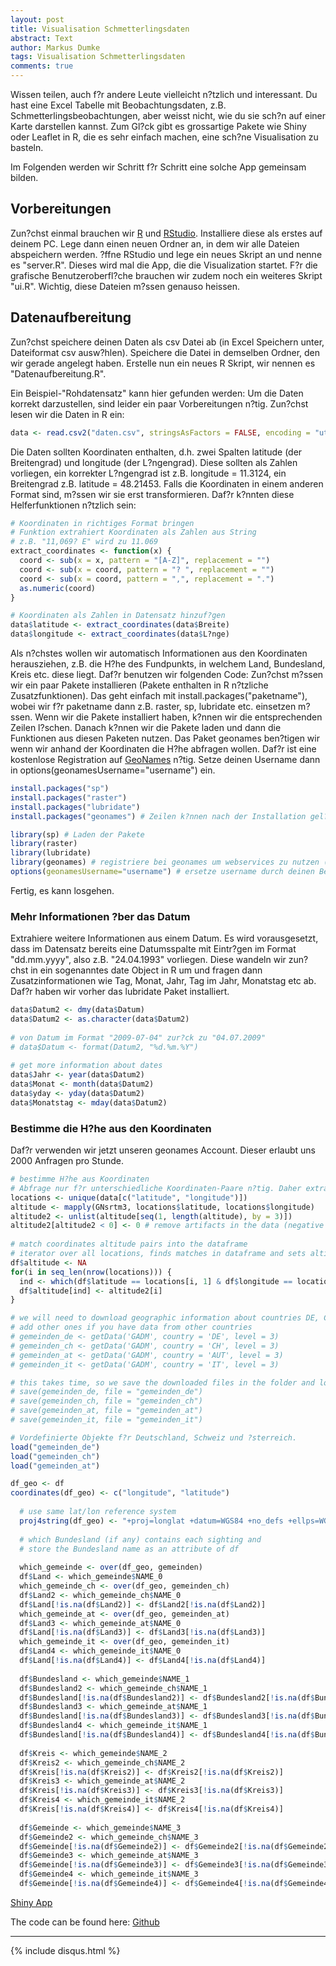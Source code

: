 ```yaml
---
layout: post
title: Visualisation Schmetterlingsdaten
abstract: Text
author: Markus Dumke
tags: Visualisation Schmetterlingsdaten
comments: true
---
```


Wissen teilen, auch f?r andere Leute vielleicht n?tzlich und interessant.
Du hast eine Excel Tabelle mit Beobachtungsdaten, z.B. Schmetterlingsbeobachtungen, aber weisst nicht, wie du sie sch?n auf einer Karte darstellen kannst.
Zum Gl?ck gibt es grossartige Pakete wie Shiny oder Leaflet in R, die es sehr einfach machen, eine sch?ne Visualisation zu basteln.


Im Folgenden werden wir Schritt f?r Schritt eine solche App gemeinsam bilden.
## Vorbereitungen
Zun?chst einmal brauchen wir [R](https://cran.r-project.org/bin/windows/base/) und [RStudio](https://www.rstudio.com/products/rstudio/download/). 
Installiere diese als erstes auf deinem PC. Lege dann einen neuen Ordner an, in dem wir alle Dateien abspeichern werden. 
?ffne RStudio und lege ein neues Skript an und nenne es "server.R". Dieses wird mal die App, die die Visualization startet. 
F?r die grafische Benutzeroberfl?che brauchen wir zudem noch ein weiteres Skript "ui.R". Wichtig, diese Dateien m?ssen genauso heissen.

## Datenaufbereitung
Zun?chst speichere deinen Daten als csv Datei ab (in Excel Speichern unter, Dateiformat csv ausw?hlen). 
Speichere die Datei in demselben Ordner, den wir gerade angelegt haben. Erstelle nun ein neues R Skript, wir nennen es "Datenaufbereitung.R".

Ein Beispiel-"Rohdatensatz" kann hier gefunden werden: 
Um die Daten korrekt darzustellen, sind leider ein paar Vorbereitungen n?tig. Zun?chst lesen wir die Daten in R ein:
```r
data <- read.csv2("daten.csv", stringsAsFactors = FALSE, encoding = "utf8") # ersetze "daten.csv" durch den Namen des Datensatzs, falls anders.
```

Die Daten sollten Koordinaten enthalten, d.h. zwei Spalten latitude (der Breitengrad) und longitude (der L?ngengrad). 
Diese sollten als Zahlen vorliegen, ein korrekter L?ngengrad ist z.B. longitude = 11.3124, ein Breitengrad z.B. latitude = 48.21453.
Falls die Koordinaten in einem anderen Format sind, m?ssen wir sie erst transformieren. Daf?r k?nnten diese Helferfunktionen n?tzlich sein:

```r
# Koordinaten in richtiges Format bringen
# Funktion extrahiert Koordinaten als Zahlen aus String
# z.B. "11,069? E" wird zu 11.069
extract_coordinates <- function(x) {
  coord <- sub(x = x, pattern = "[A-Z]", replacement = "")
  coord <- sub(x = coord, pattern = "? ", replacement = "")
  coord <- sub(x = coord, pattern = ",", replacement = ".")
  as.numeric(coord)
}

# Koordinaten als Zahlen in Datensatz hinzuf?gen
data$latitude <- extract_coordinates(data$Breite)
data$longitude <- extract_coordinates(data$L?nge)
```

Als n?chstes wollen wir automatisch Informationen aus den Koordinaten herausziehen, z.B. die H?he des Fundpunkts, in welchem Land, Bundesland, Kreis etc. diese liegt.
Daf?r benutzen wir folgenden Code: Zun?chst m?ssen wir ein paar Pakete installieren (Pakete enthalten in R n?tzliche Zusatzfunktionen). 
Das geht einfach mit install.packages("paketname"), wobei wir f?r paketname dann z.B. raster, sp, lubridate etc. einsetzen m?ssen.
Wenn wir die Pakete installiert haben, k?nnen wir die entsprechenden Zeilen l?schen. Danach k?nnen wir die Pakete laden und dann die Funktionen aus diesen Paketen nutzen.
Das Paket geonames ben?tigen wir wenn wir anhand der Koordinaten die H?he abfragen wollen. 
Daf?r ist eine kostenlose Registration auf [GeoNames](http://www.geonames.org/login) n?tig. Setze deinen Username dann in options(geonamesUsername="username") ein.

```r
install.packages("sp")
install.packages("raster")
install.packages("lubridate")
install.packages("geonames") # Zeilen k?nnen nach der Installation gel?scht werden

library(sp) # Laden der Pakete
library(raster)
library(lubridate)
library(geonames) # registriere bei geonames um webservices zu nutzen (z.B. H?henabfrage von Koordinaten)
options(geonamesUsername="username") # ersetze username durch deinen Benutzernamen.
```

Fertig, es kann losgehen.

### Mehr Informationen ?ber das Datum
Extrahiere weitere Informationen aus einem Datum. Es wird vorausgesetzt, dass im Datensatz bereits eine Datumsspalte mit Eintr?gen im Format "dd.mm.yyyy", also z.B. "24.04.1993" vorliegen.
Diese wandeln wir zun?chst in ein sogenanntes date Object in R um und fragen dann Zusatzinformationen wie Tag, Monat, Jahr, Tag im Jahr, Monatstag etc ab. 
Daf?r haben wir vorher das lubridate Paket installiert.

```r
data$Datum2 <- dmy(data$Datum)
data$Datum2 <- as.character(data$Datum2)
  
# von Datum im Format "2009-07-04" zur?ck zu "04.07.2009"
# data$Datum <- format(Datum2, "%d.%m.%Y")
  
# get more information about dates
data$Jahr <- year(data$Datum2)
data$Monat <- month(data$Datum2)
data$yday <- yday(data$Datum2)
data$Monatstag <- mday(data$Datum2)
```

### Bestimme die H?he aus den Koordinaten
Daf?r verwenden wir jetzt unseren geonames Account. Dieser erlaubt uns 2000 Anfragen pro Stunde.
```r
# bestimme H?he aus Koordinaten
# Abfrage nur f?r unterschiedliche Koordinaten-Paare n?tig. Daher extrahieren wir zun?chst alle einzigartigen (latitude, longitude)-Paare.
locations <- unique(data[c("latitude", "longitude")])
altitude <- mapply(GNsrtm3, locations$latitude, locations$longitude)
altitude2 <- unlist(altitude[seq(1, length(altitude), by = 3)])
altitude2[altitude2 < 0] <- 0 # remove artifacts in the data (negative altitude)
  
# match coordinates altitude pairs into the dataframe
# iterator over all locations, finds matches in dataframe and sets altitude to the corresponding value
df$altitude <- NA
for(i in seq_len(nrow(locations))) {
  ind <- which(df$latitude == locations[i, 1] & df$longitude == locations[i, 2])
  df$altitude[ind] <- altitude2[i]
}
```


```r
# we will need to download geographic information about countries DE, CH, AUT, IT
# add other ones if you have data from other countries
# gemeinden_de <- getData('GADM', country = 'DE', level = 3)
# gemeinden_ch <- getData('GADM', country = 'CH', level = 3)
# gemeinden_at <- getData('GADM', country = 'AUT', level = 3)
# gemeinden_it <- getData('GADM', country = 'IT', level = 3)

# this takes time, so we save the downloaded files in the folder and load them the next time
# save(gemeinden_de, file = "gemeinden_de")
# save(gemeinden_ch, file = "gemeinden_ch")
# save(gemeinden_at, file = "gemeinden_at")
# save(gemeinden_it, file = "gemeinden_it")

# Vordefinierte Objekte f?r Deutschland, Schweiz und ?sterreich.
load("gemeinden_de")
load("gemeinden_ch")
load("gemeinden_at")

df_geo <- df
coordinates(df_geo) <- c("longitude", "latitude")
  
  # use same lat/lon reference system
  proj4string(df_geo) <- "+proj=longlat +datum=WGS84 +no_defs +ellps=WGS84 +towgs84=0,0,0"
  
  # which Bundesland (if any) contains each sighting and
  # store the Bundesland name as an attribute of df
  
  which_gemeinde <- over(df_geo, gemeinden)
  df$Land <- which_gemeinde$NAME_0
  which_gemeinde_ch <- over(df_geo, gemeinden_ch)
  df$Land2 <- which_gemeinde_ch$NAME_0
  df$Land[!is.na(df$Land2)] <- df$Land2[!is.na(df$Land2)]
  which_gemeinde_at <- over(df_geo, gemeinden_at)
  df$Land3 <- which_gemeinde_at$NAME_0
  df$Land[!is.na(df$Land3)] <- df$Land3[!is.na(df$Land3)]
  which_gemeinde_it <- over(df_geo, gemeinden_it)
  df$Land4 <- which_gemeinde_it$NAME_0
  df$Land[!is.na(df$Land4)] <- df$Land4[!is.na(df$Land4)]
  
  df$Bundesland <- which_gemeinde$NAME_1
  df$Bundesland2 <- which_gemeinde_ch$NAME_1
  df$Bundesland[!is.na(df$Bundesland2)] <- df$Bundesland2[!is.na(df$Bundesland2)]
  df$Bundesland3 <- which_gemeinde_at$NAME_1
  df$Bundesland[!is.na(df$Bundesland3)] <- df$Bundesland3[!is.na(df$Bundesland3)]
  df$Bundesland4 <- which_gemeinde_it$NAME_1
  df$Bundesland[!is.na(df$Bundesland4)] <- df$Bundesland4[!is.na(df$Bundesland4)]
  
  df$Kreis <- which_gemeinde$NAME_2
  df$Kreis2 <- which_gemeinde_ch$NAME_2
  df$Kreis[!is.na(df$Kreis2)] <- df$Kreis2[!is.na(df$Kreis2)]
  df$Kreis3 <- which_gemeinde_at$NAME_2
  df$Kreis[!is.na(df$Kreis3)] <- df$Kreis3[!is.na(df$Kreis3)]
  df$Kreis4 <- which_gemeinde_it$NAME_2
  df$Kreis[!is.na(df$Kreis4)] <- df$Kreis4[!is.na(df$Kreis4)]
  
  df$Gemeinde <- which_gemeinde$NAME_3
  df$Gemeinde2 <- which_gemeinde_ch$NAME_3
  df$Gemeinde[!is.na(df$Gemeinde2)] <- df$Gemeinde2[!is.na(df$Gemeinde2)]
  df$Gemeinde3 <- which_gemeinde_at$NAME_3
  df$Gemeinde[!is.na(df$Gemeinde3)] <- df$Gemeinde3[!is.na(df$Gemeinde3)]
  df$Gemeinde4 <- which_gemeinde_it$NAME_3
  df$Gemeinde[!is.na(df$Gemeinde4)] <- df$Gemeinde4[!is.na(df$Gemeinde4)]
```








[Shiny App](https://github.com/markdumke/lepivis)



The code can be found here: [Github](https://github.com/markdumke/lepivis)

<hr>

{% include disqus.html %}
